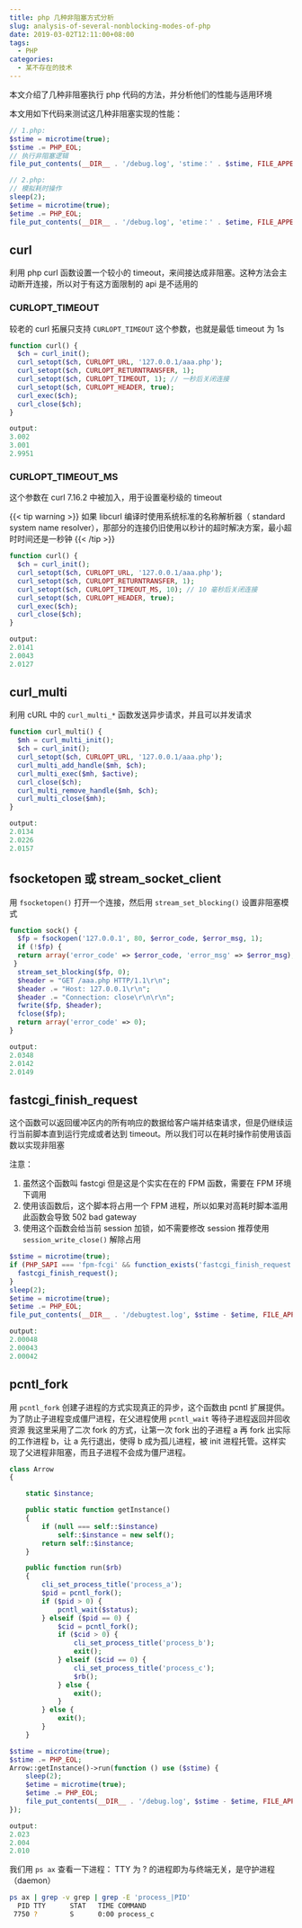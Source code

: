 ```yaml
---
title: php 几种非阻塞方式分析
slug: analysis-of-several-nonblocking-modes-of-php
date: 2019-03-02T12:11:00+08:00
tags:
  - PHP
categories:
  - 某不存在的技术
---
```


本文介绍了几种非阻塞执行 php 代码的方法，并分析他们的性能与适用环境

<!--more-->

本文用如下代码来测试这几种非阻塞实现的性能：

```php
// 1.php:
$stime = microtime(true);
$stime .= PHP_EOL;
// 执行非阻塞逻辑
file_put_contents(__DIR__ . '/debug.log', 'stime：' . $stime, FILE_APPEND);

// 2.php:
// 模拟耗时操作
sleep(2);
$etime = microtime(true);
$etime .= PHP_EOL;
file_put_contents(__DIR__ . '/debug.log', 'etime：' . $etime, FILE_APPEND);
```

## curl

利用 php curl 函数设置一个较小的 timeout，来间接达成非阻塞。这种方法会主动断开连接，所以对于有这方面限制的 api 是不适用的

### CURLOPT_TIMEOUT

较老的 curl 拓展只支持 `CURLOPT_TIMEOUT` 这个参数，也就是最低 timeout 为 1s

```php
function curl() {
  $ch = curl_init();
  curl_setopt($ch, CURLOPT_URL, '127.0.0.1/aaa.php');
  curl_setopt($ch, CURLOPT_RETURNTRANSFER, 1);
  curl_setopt($ch, CURLOPT_TIMEOUT, 1); // 一秒后关闭连接
  curl_setopt($ch, CURLOPT_HEADER, true);
  curl_exec($ch);
  curl_close($ch);
}

output:
3.002
3.001
2.9951
```

### CURLOPT_TIMEOUT_MS

这个参数在 curl 7.16.2 中被加入，用于设置毫秒级的 timeout

{{< tip warning >}}
如果 libcurl 编译时使用系统标准的名称解析器（ standard system name resolver），那部分的连接仍旧使用以秒计的超时解决方案，最小超时时间还是一秒钟
{{< /tip >}}

```php
function curl() {
  $ch = curl_init();
  curl_setopt($ch, CURLOPT_URL, '127.0.0.1/aaa.php');
  curl_setopt($ch, CURLOPT_RETURNTRANSFER, 1);
  curl_setopt($ch, CURLOPT_TIMEOUT_MS, 10); // 10 毫秒后关闭连接
  curl_setopt($ch, CURLOPT_HEADER, true);
  curl_exec($ch);
  curl_close($ch);
}

output:
2.0141
2.0043
2.0127
```

## curl_multi

利用 cURL 中的 `curl_multi_*` 函数发送异步请求，并且可以并发请求

```php
function curl_multi() {
  $mh = curl_multi_init();
  $ch = curl_init();
  curl_setopt($ch, CURLOPT_URL, '127.0.0.1/aaa.php');
  curl_multi_add_handle($mh, $ch);
  curl_multi_exec($mh, $active);
  curl_close($ch);
  curl_multi_remove_handle($mh, $ch);
  curl_multi_close($mh);
}

output:
2.0134
2.0226
2.0157
```

## fsocketopen 或 stream_socket_client

用 `fsocketopen()` 打开一个连接，然后用 `stream_set_blocking()` 设置非阻塞模式

```php
function sock() {
  $fp = fsockopen('127.0.0.1', 80, $error_code, $error_msg, 1);
  if (!$fp) {
  return array('error_code' => $error_code, 'error_msg' => $error_msg);
 }
  stream_set_blocking($fp, 0);
  $header = "GET /aaa.php HTTP/1.1\r\n";
  $header .= "Host: 127.0.0.1\r\n";
  $header .= "Connection: close\r\n\r\n";
  fwrite($fp, $header);
  fclose($fp);
  return array('error_code' => 0);
}

output:
2.0348
2.0142
2.0149
```

## fastcgi_finish_request

这个函数可以返回缓冲区内的所有响应的数据给客户端并结束请求，但是仍继续运行当前脚本直到运行完成或者达到 timeout。所以我们可以在耗时操作前使用该函数以实现非阻塞

注意：

1.  虽然这个函数叫 fastcgi 但是这是个实实在在的 FPM 函数，需要在 FPM 环境下调用
2.  使用该函数后，这个脚本将占用一个 FPM 进程，所以如果对高耗时脚本滥用此函数会导致 502 bad gateway
3.  使用这个函数会给当前 session 加锁，如不需要修改 session 推荐使用 `session_write_close()` 解除占用

```php
$stime = microtime(true);
if (PHP_SAPI === 'fpm-fcgi' && function_exists('fastcgi_finish_request')) {
  fastcgi_finish_request();
}
sleep(2);
$etime = microtime(true);
$etime .= PHP_EOL;
file_put_contents(__DIR__ . '/debugtest.log', $stime - $etime, FILE_APPEND);

output:
2.00048
2.00043
2.00042
```

## pcntl_fork

用 `pcntl_fork` 创建子进程的方式实现真正的异步，这个函数由 pcntl 扩展提供。
为了防止子进程变成僵尸进程，在父进程使用 `pcntl_wait` 等待子进程返回并回收资源
我这里采用了二次 fork 的方式，让第一次 fork 出的子进程 a 再 fork 出实际的工作进程 b，让 a 先行退出，使得 b 成为孤儿进程，被 init 进程托管。这样实现了父进程非阻塞，而且子进程不会成为僵尸进程。

```php
class Arrow
{

    static $instance;

    public static function getInstance()
    {
        if (null === self::$instance)
            self::$instance = new self();
        return self::$instance;
    }

    public function run($rb)
    {
        cli_set_process_title('process_a');
        $pid = pcntl_fork();
        if ($pid > 0) {
            pcntl_wait($status);
        } elseif ($pid == 0) {
            $cid = pcntl_fork();
            if ($cid > 0) {
                cli_set_process_title('process_b');
                exit();
            } elseif ($cid == 0) {
                cli_set_process_title('process_c');
                $rb();
            } else {
                exit();
            }
        } else {
            exit();
        }
    }

$stime = microtime(true);
$stime .= PHP_EOL;
Arrow::getInstance()->run(function () use ($stime) {
    sleep(2);
    $etime = microtime(true);
    $etime .= PHP_EOL;
    file_put_contents(__DIR__ . '/debug.log', $stime - $etime, FILE_APPEND);
});

output:
2.023
2.004
2.010

```

我们用 `ps ax` 查看一下进程：
TTY 为 ? 的进程即为与终端无关，是守护进程（daemon）

```bash
ps ax | grep -v grep | grep -E 'process_|PID'
  PID TTY      STAT   TIME COMMAND
 7750 ?        S      0:00 process_c
```
